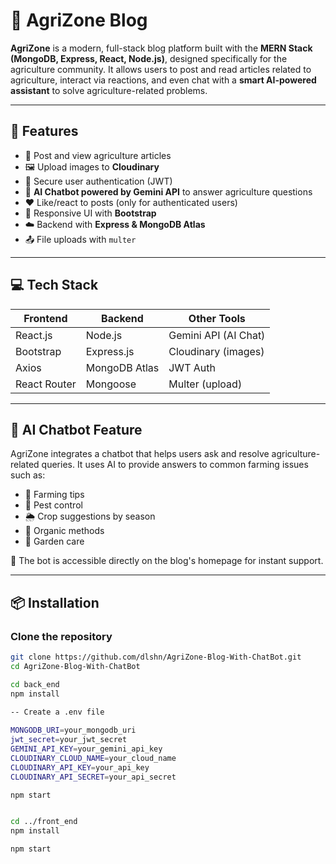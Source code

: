 # 🌿 AgriZone Blog

**AgriZone** is a modern, full-stack blog platform built with the **MERN Stack (MongoDB, Express, React, Node.js)**, designed specifically for the agriculture community. It allows users to post and read articles related to agriculture, interact via reactions, and even chat with a **smart AI-powered assistant** to solve agriculture-related problems.

---

## 🚀 Features

- 📝 Post and view agriculture articles
- 🖼️ Upload images to **Cloudinary**
- 🔐 Secure user authentication (JWT)
- 🤖 **AI Chatbot powered by Gemini API** to answer agriculture questions
- ❤️ Like/react to posts (only for authenticated users)
- 📱 Responsive UI with **Bootstrap**
- ☁️ Backend with **Express & MongoDB Atlas**
- 📤 File uploads with `multer`

---

## 💻 Tech Stack

| Frontend     | Backend       | Other Tools          |
| ------------ | ------------- | -------------------- |
| React.js     | Node.js       | Gemini API (AI Chat) |
| Bootstrap    | Express.js    | Cloudinary (images)  |
| Axios        | MongoDB Atlas | JWT Auth             |
| React Router | Mongoose      | Multer (upload)      |


---

## 🤖 AI Chatbot Feature

AgriZone integrates a chatbot that helps users ask and resolve agriculture-related queries. It uses AI to provide answers to common farming issues such as:

- 🌾 Farming tips
- 🌱 Pest control
- 🌦️ Crop suggestions by season
- 🧪 Organic methods
- 🌻 Garden care

🧠 The bot is accessible directly on the blog's homepage for instant support.

---


## 📦 Installation

###  Clone the repository

```bash
git clone https://github.com/dlshn/AgriZone-Blog-With-ChatBot.git
cd AgriZone-Blog-With-ChatBot

cd back_end
npm install

-- Create a .env file
 
MONGODB_URI=your_mongodb_uri
jwt_secret=your_jwt_secret
GEMINI_API_KEY=your_gemini_api_key
CLOUDINARY_CLOUD_NAME=your_cloud_name
CLOUDINARY_API_KEY=your_api_key
CLOUDINARY_API_SECRET=your_api_secret

npm start


cd ../front_end
npm install

npm start


